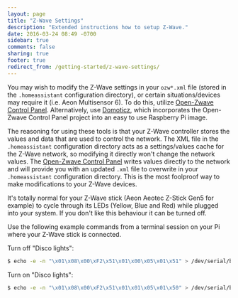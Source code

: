 ```yaml
---
layout: page
title: "Z-Wave Settings"
description: "Extended instructions how to setup Z-Wave."
date: 2016-03-24 08:49 -0700
sidebar: true
comments: false
sharing: true
footer: true
redirect_from: /getting-started/z-wave-settings/
---
```


You may wish to modify the Z-Wave settings in your `ozw*.xml` file (stored in the `.homeassistant` configuration directory), or certain situations/devices may require it (i.e. Aeon Multisensor 6). To do this, utilize [Open-Zwave Control Panel](https://github.com/OpenZWave/open-zwave-control-panel). Alternatively, use [Domoticz](https://www.domoticz.com/), which incorporates the Open-Zwave Control Panel project into an easy to use Raspberry Pi image.

The reasoning for using these tools is that your Z-Wave controller stores the values and data that are used to control the network. The XML file in the `.homeassistant` configuration directory acts as a settings/values cache for the Z-Wave network, so modifying it directly won't change the network values. The [Open-Zwave Control Panel](https://github.com/OpenZWave/open-zwave-control-panel) writes values directly to the network and will provide you with an updated `.xml` file to overwrite in your `.homeassistant` configuration directory. This is the most foolproof way to make modifications to your Z-Wave devices.

It's totally normal for your Z-Wave stick (Aeon Aeotec Z-Stick Gen5 for example) to cycle through its LEDs (Yellow, Blue and Red) while plugged into your system. If you don't like this behaviour it can be turned off.

Use the following example commands from a terminal session on your Pi where your Z-Wave stick is connected.

Turn off "Disco lights":

```bash
$ echo -e -n "\x01\x08\x00\xF2\x51\x01\x00\x05\x01\x51" > /dev/serial/by-id/usb-0658_0200-if00
```

Turn on "Disco lights":

```bash
$ echo -e -n "\x01\x08\x00\xF2\x51\x01\x01\x05\x01\x50" > /dev/serial/by-id/usb-0658_0200-if00
```
